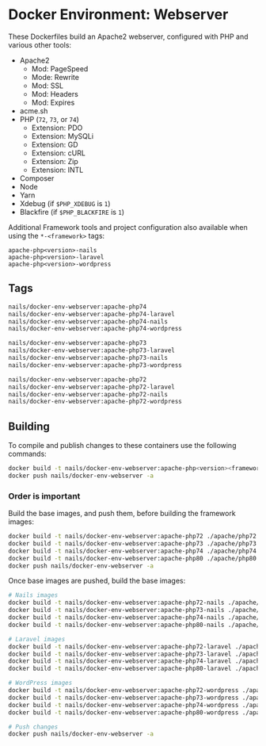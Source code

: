 # Docker Environment: Webserver

These Dockerfiles build an Apache2 webserver, configured with PHP and various other tools:

- Apache2
    + Mod: PageSpeed
    + Mode: Rewrite
    + Mod: SSL
    + Mod: Headers
    + Mod: Expires
- acme.sh
- PHP (`72`, `73`, or `74`)
    + Extension: PDO
    + Extension: MySQLi
    + Extension: GD
    + Extension: cURL
    + Extension: Zip
    + Extension: INTL
- Composer
- Node
- Yarn
- Xdebug (if `$PHP_XDEBUG` is `1`)
- Blackfire (if `$PHP_BLACKFIRE` is `1`)

Additional Framework tools and project configuration also available when using the `*-<framework>` tags:

```
apache-php<version>-nails
apache-php<version>-laravel
apache-php<version>-wordpress
```



## Tags

```bash
nails/docker-env-webserver:apache-php74
nails/docker-env-webserver:apache-php74-laravel
nails/docker-env-webserver:apache-php74-nails
nails/docker-env-webserver:apache-php74-wordpress

nails/docker-env-webserver:apache-php73
nails/docker-env-webserver:apache-php73-laravel
nails/docker-env-webserver:apache-php73-nails
nails/docker-env-webserver:apache-php73-wordpress

nails/docker-env-webserver:apache-php72
nails/docker-env-webserver:apache-php72-laravel
nails/docker-env-webserver:apache-php72-nails
nails/docker-env-webserver:apache-php72-wordpress
```



## Building

To compile and publish changes to these containers use the following commands:

```bash
docker build -t nails/docker-env-webserver:apache-php<version><framework> ./apache/php<version><framework>
docker push nails/docker-env-webserver -a
```


### Order is important

Build the base images, and push them, before building the framework images:

```bash
docker build -t nails/docker-env-webserver:apache-php72 ./apache/php72
docker build -t nails/docker-env-webserver:apache-php73 ./apache/php73
docker build -t nails/docker-env-webserver:apache-php74 ./apache/php74
docker build -t nails/docker-env-webserver:apache-php80 ./apache/php80
docker push nails/docker-env-webserver -a
```

Once base images are pushed, build the base images:

```bash
# Nails images
docker build -t nails/docker-env-webserver:apache-php72-nails ./apache/php72-nails
docker build -t nails/docker-env-webserver:apache-php73-nails ./apache/php73-nails
docker build -t nails/docker-env-webserver:apache-php74-nails ./apache/php74-nails
docker build -t nails/docker-env-webserver:apache-php80-nails ./apache/php80-nails

# Laravel images
docker build -t nails/docker-env-webserver:apache-php72-laravel ./apache/php72-laravel
docker build -t nails/docker-env-webserver:apache-php73-laravel ./apache/php73-laravel
docker build -t nails/docker-env-webserver:apache-php74-laravel ./apache/php74-laravel
docker build -t nails/docker-env-webserver:apache-php80-laravel ./apache/php80-laravel

# WordPress images
docker build -t nails/docker-env-webserver:apache-php72-wordpress ./apache/php72-wordpress
docker build -t nails/docker-env-webserver:apache-php73-wordpress ./apache/php73-wordpress
docker build -t nails/docker-env-webserver:apache-php74-wordpress ./apache/php74-wordpress
docker build -t nails/docker-env-webserver:apache-php80-wordpress ./apache/php80-wordpress

# Push changes
docker push nails/docker-env-webserver -a
```
